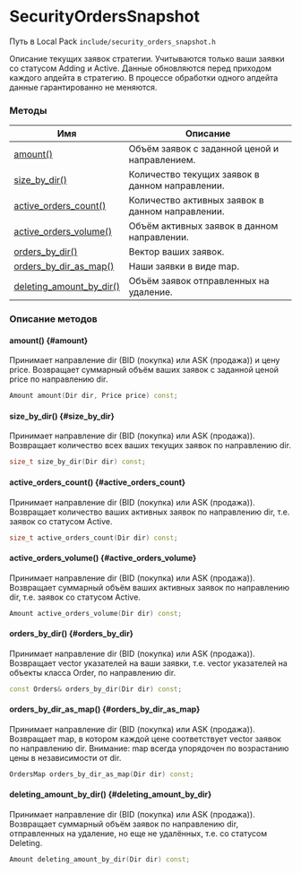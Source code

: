 # SecurityOrdersSnapshot

Путь в Local Pack `include/security_orders_snapshot.h`

Описание текущих заявок стратегии.
Учитываются только ваши заявки со статусом Adding и Active.
Данные обновляются перед приходом каждого апдейта в стратегию.
В процессе обработки одного апдейта данные гарантированно не меняются.

### Методы

| Имя | Описание |
| --- | --- |
| [amount()](#amount) | Объём заявок с заданной ценой и направлением. |
| [size_by_dir()](#size_by_dir) | Количество текущих заявок в данном направлении. |
| [active_orders_count()](#active_orders_count) | Количество активных заявок в данном направлении. |
| [active_orders_volume()](#active_orders_volume) | Объём активных заявок в данном направлении. |
| [orders_by_dir()](#orders_by_dir) | Вектор ваших заявок. |
| [orders_by_dir_as_map()](#orders_by_dir_as_map) | Наши заявки в виде map. |
| [deleting_amount_by_dir()](#deleting_amount_by_dir) | Объём заявок отправленных на удаление. |

### Описание методов

#### amount() {#amount}

Принимает направление dir (BID (покупка) или ASK (продажа)) и цену price.
Возвращает суммарный объём ваших заявок с заданной ценой price по направлению dir.

```c++
Amount amount(Dir dir, Price price) const;
```

#### size_by_dir() {#size_by_dir}

Принимает направление dir (BID (покупка) или ASK (продажа)).
Возвращает количество всех ваших текущих заявок по направлению dir.

```c++
size_t size_by_dir(Dir dir) const;
```

#### active_orders_count() {#active_orders_count}

Принимает направление dir (BID (покупка) или ASK (продажа)).
Возвращает количество ваших активных заявок по направлению dir, т.е. заявок со статусом Active.

```c++
size_t active_orders_count(Dir dir) const;
```

#### active_orders_volume() {#active_orders_volume}

Принимает направление dir (BID (покупка) или ASK (продажа)).
Возвращает суммарный объём ваших активных заявок по направлению dir, т.е. заявок со статусом Active.

```c++
Amount active_orders_volume(Dir dir) const;
```

#### orders_by_dir() {#orders_by_dir}

Принимает направление dir (BID (покупка) или ASK (продажа)).
Возвращает vector указателей на ваши заявки, т.е. vector указателей на объекты класса Order, по направлению dir.

```c++
const Orders& orders_by_dir(Dir dir) const;
```

#### orders_by_dir_as_map() {#orders_by_dir_as_map}

Принимает направление dir (BID (покупка) или ASK (продажа)).
Возвращает map, в котором каждой цене соответствует vector заявок по направлению dir.
Внимание: map всегда упорядочен по возрастанию цены в независимости от dir.

```c++
OrdersMap orders_by_dir_as_map(Dir dir) const;
```

#### deleting_amount_by_dir() {#deleting_amount_by_dir}

Принимает направление dir (BID (покупка) или ASK (продажа)).
Возвращает суммарный объём заявок по направлению dir, отправленных на удаление, но еще не удалённых, т.е. со статусом Deleting.

```c++
Amount deleting_amount_by_dir(Dir dir) const;
```

